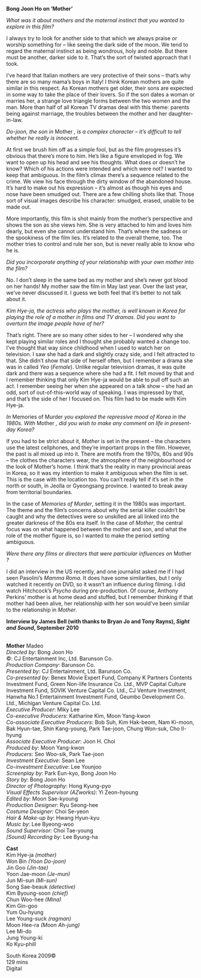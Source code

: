 
**Bong Joon Ho on ‘Mother’**

_What was it about mothers and the maternal instinct that you wanted to explore in this film?_

I always try to look for another side to that which we always praise or worship something for – like seeing the dark side of the moon. We tend to regard the maternal instinct as being wondrous, holy and noble. But there must be another, darker side to it. That’s the sort of twisted approach that I took.

I’ve heard that Italian mothers are very protective of their sons – that’s why there are so many mama’s boys in Italy! I think Korean mothers are quite similar in this respect. As Korean mothers get older, their sons are expected in some way to take the place of their lovers. So if the son dates a woman or marries her, a strange love triangle forms between the two women and the man. More than half of all Korean TV dramas deal with this theme: parents being against marriage, the troubles between the mother and her daughter-in-law.

_Do-joon, the son in_ Mother _, is a complex character – it’s difficult to tell whether he really is innocent._

At first we brush him off as a simple fool, but as the film progresses it’s obvious that there’s more to him. He’s like a figure enveloped in fog. We want to open up his head and see his thoughts. What does or doesn’t he know? Which of his actions were intended and which were not? I wanted to keep that ambiguous. In the film’s climax there’s a sequence related to the crime. We view his face through the dirty window of the abandoned house. It’s hard to make out his expression – it’s almost as though his eyes and nose have been smudged out. There are a few chilling shots like that. Those sort of visual images describe his character: smudged, erased, unable to be made out.

More importantly, this film is shot mainly from the mother’s perspective and shows the son as she views him. She is very attached to him and loves him dearly, but even she cannot understand him. That’s where the sadness or the spookiness of the film lies. It’s related to the overall theme, too. The mother tries to control and rule her son, but is never really able to know who he is.

_Did you incorporate anything of your relationship with your own mother into  the film?_

No. I don’t sleep in the same bed as my mother and she’s never got blood on her hands! My mother saw the film in May last year. Over the last year, we’ve never discussed it. I guess we both feel that it’s better to not talk about it.

_Kim Hye-ja, the actress who plays the mother, is well known in Korea for playing the role of a mother in films and TV dramas. Did you want to overturn the image people have of her?_

That’s right. There are so many other sides to her – I wondered why she kept playing similar roles and I thought she probably wanted a change too. I’ve thought that way since childhood when I used to watch her on television. I saw she had a dark and slightly crazy side, and I felt attracted to that. She didn’t show that side of herself often, but I remember a drama she was in called _Yeo_ (_Female_). Unlike regular television dramas, it was quite dark and there was a sequence where she had a fit. I felt moved by that and I remember thinking that only Kim Hye-ja would be able to pull off such an act. I remember seeing her when she appeared on a talk show – she had an odd, sort of out-of-this-world way of speaking. I was impressed by that, and that’s the side of her I focused on. This film had to be made with Kim Hye-ja.

_In_ Memories of Murder _you explored the repressive mood of Korea in the 1980s. With_ Mother _, did you wish to make any comment on life in present-day Korea?_

If you had to be strict about it, _Mother_ is set in the present – the characters use the latest cellphones, and they’re important props in the film. However, the past is all mixed up into it. There are motifs from the 1970s, 80s and 90s – the clothes the characters wear, the atmosphere of the neighbourhood or the look of Mother’s home. I think that’s the reality in many provincial areas in Korea, so it was my intention to make it ambiguous when the film is set. This is the case with the location too. You can’t really tell if it’s set in the north or south, in Jeolla or Gyeongsang province. I wanted to break away from territorial boundaries.

In the case of _Memories of Murder_, setting it in the 1980s was important. The theme and the film’s concerns about why the serial killer couldn’t be caught and why the detectives were so unskilled are all linked into the greater darkness of the 80s era itself. In the case of _Mother_, the central focus was on what happened between the mother and son, and what the role of the mother figure is, so I wanted to make the period setting ambiguous.

_Were there any films or directors that were particular influences on_ Mother _?_

I did an interview in the US recently, and one journalist asked me if I had seen Pasolini’s _Mamma Roma_. It does have some similarities, but I only watched it recently on DVD, so it wasn’t an influence during filming. I did watch Hitchcock’s _Psycho_ during pre-production. Of course, Anthony Perkins’ mother is at home dead and stuffed, but I remember thinking if that mother had been alive, her relationship with her son would’ve been similar to the relationship in _Mother_.

**Interview by James Bell (with thanks to Bryan Jo and Tony Rayns), _Sight and Sound_,  September 2010**
<br><br>

**Mother** Madeo  
_Directed by_: Bong Joon Ho  
©: CJ Entertainment Inc, Ltd. Barunson Co.  
_Production Company_: Barunson Co.  
_Presented by_: CJ Entertainment, Ltd. Barunson Co.  
_Co-presented by_: Benex Movie Expert Fund, Company K Partners Contents Investment Fund, Green Non-life Insurance Co. Ltd., MVP Capital Culture Investment Fund, SOVIK Venture Capital Co. Ltd., CJ Venture Investment, Hanwha No.1 Entertainment Investment Fund, Geumbo Development Co. Ltd., Michigan Venture Capital Co. Ltd.  
_Executive Producer_: Miky Lee  
_Co-executive Producers_: Katharine Kim,  Moon Yang-kwon  
_Co-associate Executive Producers_: Bob Suh,  Kim Hak-beom, Nam Ki-moon, Bak Hyun-tae,  Shin Kang-young, Park Tae-joon,  Chung Won-suk, Cho Il-hyung  
_Associate Executive Producer_: Joon H. Choi  
_Produced by_: Moon Yang-kwon  
_Producers_: Seo Woo-sik, Park Tae-joon  
_Investment Executive_: Sean Lee  
_Co-investment Executive_: Lee Younjoo  
_Screenplay by_: Park Eun-kyo, Bong Joon Ho  
_Story by_: Bong Joon Ho  
_Director of Photography_: Hong Kyung-pyo  
_Visual Effects Supervisor (AZworks)_:  Yi Zeon-hyoung  
_Edited by_: Moon Sae-kyoung  
_Production Designer_: Ryu Seong-hee  
_Costume Designer_: Choi Se-yeon  
_Hair & Make-up by_: Hwang Hyun-kyu  
_Music by_: Lee Byeong-woo  
_Sound Supervisor_: Choi Tae-young  
_[Sound] Recording by_: Lee Byung-ha

**Cast**  
Kim Hye-ja _(mother)_  
Won Bin _(Yoon Do-joon)_  
Jin Goo _(Jin-tae)_  
Yoon Jae-moon _(Je-mun)_  
Jun Mi-sun _(Mi-sun)_  
Song Sae-beauk _(detective)_  
Kim Byoung-soon _(chief)_  
Chun Woo-hee _(Mina)_  
Kim Gin-goo  
Yum Ou-hyung  
Lee Young-suck _(ragman)_  
Moon Hee-ra _(Moon Ah-jung)_  
Lee Mi-do  
Jung Young-ki  
Ko Kyu-phill

South Korea 2009©  
129 mins  
Digital
<br><br>
<!--stackedit_data:
eyJoaXN0b3J5IjpbNTA1NjUzMDQ1XX0=
-->
